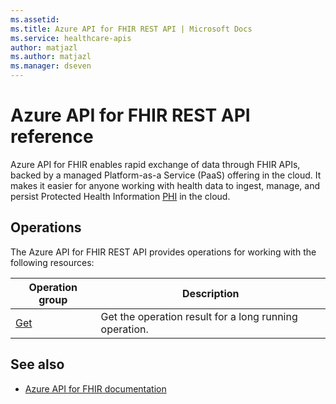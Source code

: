 ```yaml
---
ms.assetid:
ms.title: Azure API for FHIR REST API | Microsoft Docs
ms.service: healthcare-apis
author: matjazl
ms.author: matjazl
ms.manager: dseven
---
```


# Azure API for FHIR REST API reference

Azure API for FHIR enables rapid exchange of data through FHIR APIs, backed by a managed Platform-as-a Service (PaaS) offering in the cloud. It makes it easier for anyone working with health data to ingest, manage, and persist Protected Health Information [PHI](https://www.hhs.gov/answers/hipaa/what-is-phi/index.html) in the cloud.

## Operations

The Azure API for FHIR REST API provides operations for working with the following resources:

| Operation group | Description                                                        |
|-----------------|--------------------------------------------------------------------|
| [Get](https://review.docs.microsoft.com/en-us/rest/api/healthcareapis/operationresults/get) | Get the operation result for a long running operation. |


## See also

* [Azure API for FHIR documentation](https://docs.microsoft.com/en-us/azure/healthcare-apis/)
